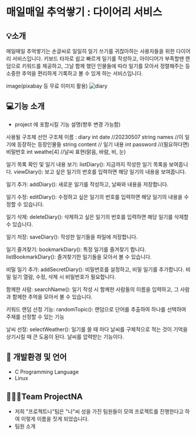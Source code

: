 # 매일매일 추억쌓기 : 다이어리 서비스

## 💡소개
매일매일 추억쌓기는 손글씨로 일일히 일기 쓰기를 귀찮아하는 사용자들을 위한 다이어리 서비스입니다.
키보드 타자로 쉽고 빠르게 일기를 작성하고, 아이디어가 부족할땐 랜덤으로 키워드를 제공하고, 그날 함께 했던 인물들에 따라 일기를 모아서 정렬해주는 등 
소중한 추억을 편리하게 기록하고 볼 수 있게 하는 서비스입니다.

image(pixabay 등 무료 이미지 활용)
![diary](https://user-images.githubusercontent.com/102154392/236809619-f4b05c31-7f81-4e55-bc7a-f29492be0a58.jpg)

## 💻기능 소개
- project 에 포함시킬 기능 설명(향후 변경 가능함)

사용될 구조체 선언 
구조체 이름 : diary
int date //20230507
string names //이 일기에 등장하는 등장인물들
string content // 일기 내용
int password //(필요하다면) 비밀번호
int weathe[4] //날씨 표현(맑음, 바람, 비, 눈)

일기 목록 확인 및 일기 내용 보기:
listDiary(): 지금까지 작성한 일기 목록을 보여줍니다.
viewDiary(): 보고 싶은 일기의 번호를 입력하면 해당 일기의 내용을 보여줍니다.

일기 추가:
addDiary(): 새로운 일기를 작성하고, 날짜와 내용을 저장합니다.

일기 수정:
editDiary(): 수정하고 싶은 일기의 번호를 입력하면 해당 일기의 내용을 수정할 수 있습니다.

일기 삭제:
deleteDiary(): 삭제하고 싶은 일기의 번호를 입력하면 해당 일기를 삭제할 수 있습니다.

일기 저장:
saveDiary(): 작성한 일기들을 파일에 저장합니다.

일기 즐겨찾기:
bookmarkDiary(): 특정 일기를 즐겨찾기 합니다.
listBookmarkDiary(): 즐겨찾기한 일기들을 모아서 볼 수 있습니다.

비밀 일기 추가:
addSecretDiary(): 비밀번호를 설정하고, 비밀 일기를 추가합니다.
비밀 일기 열람, 수정, 삭제 시 비밀번호가 필요합니다.

함께한 사람:
searchName(): 일기 작성 시 함께한 사람들의 이름을 입력하고, 그 사람과 함께한 추억을 모아서 볼 수 있습니다.

키워드 랜덤 선정 기능:
randomTopic(): 랜덤으로 단어를 추출하여 하나를 선택하여 주재를 선정할 수 있는 기능

날씨 선정:
selectWeather(): 일기를 쓸 때 마다 날씨를 구체적으로 적는 것이 기억을 상기시킬 때 큰 도움이 된다.
날씨를 압력받는 기능이다.

## 🔧 개발환경 및 언어
- C Programming Language
- Linux

## 🧑‍🤝‍🧑Team ProjectNA
- 저희 "프로젝트나"팀은 "나"씨 성을 가진 팀원들이 모여 프로젝트를 진행한다고 하여 이렇게 이름을 짓게 되었습니다. 
- 팀원 소개
